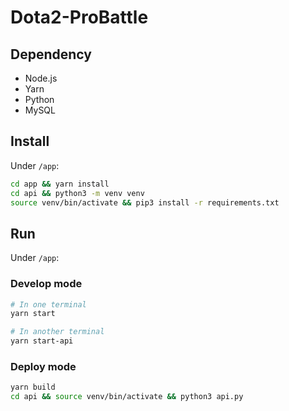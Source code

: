 # Dota2-ProBattle

## Dependency

* Node.js
* Yarn
* Python
* MySQL

## Install

Under `/app`:

```sh
cd app && yarn install
cd api && python3 -m venv venv
source venv/bin/activate && pip3 install -r requirements.txt
```

## Run

Under `/app`:

### Develop mode

```sh
# In one terminal
yarn start

# In another terminal
yarn start-api
```

### Deploy mode

```sh
yarn build
cd api && source venv/bin/activate && python3 api.py
```
